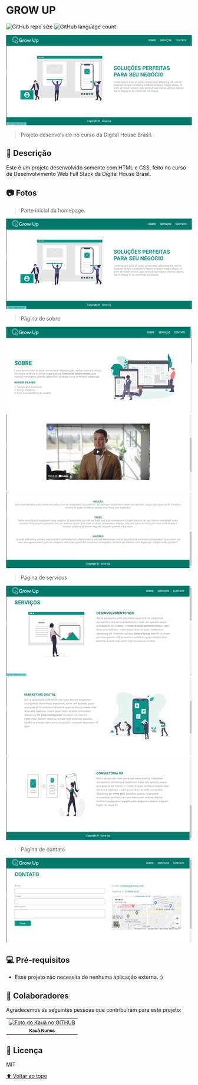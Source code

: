 # GROW UP

<!---Esses são exemplos. Veja https://shields.io para outras pessoas ou para personalizar este conjunto de escudos. Você pode querer incluir dependências, status do projeto e informações de licença aqui--->

![GitHub repo size](https://img.shields.io/badge/size-517.2KBs-blue?style=for-the-badge)
![GitHub language count](https://img.shields.io/badge/LANGUAGE__COUNT-2-blue?style=for-the-badge)

<img src="media/photos/home.png" alt="Home">

> Projeto desenvolvido no curso da Digital House Brasil.

## 📝 Descrição
Este é um projeto desenvolvido somente com HTML e CSS, feito no curso de Desenvolvimento Web Full Stack da Digital House Brasil.

## 📷 Fotos

> Parte inicial da homepage.
<img src="media/photos/home.png" alt="exemplo imagem">

> Página de sobre
<img src="media/photos/about-1.png" alt="exemplo imagem">
<img src="media/photos/about-2.png" alt="exemplo imagem">
<img src="media/photos/about-3.png" alt="exemplo imagem">

> Página de serviços
<img src="media/photos/services-1.png" alt="exemplo imagem">
<img src="media/photos/services-2.png" alt="exemplo imagem">
<img src="media/photos/services-3.png" alt="exemplo imagem">

> Página de contato
<img src="media/photos/contact-us.png" alt="exemplo imagem">


## 💻 Pré-requisitos

* Esse projeto não necessita de nenhuma aplicação externa. :) 

## 🤝 Colaboradores

Agradecemos às seguintes pessoas que contribuíram para este projeto:

<table>
  <tr>
    <td align="center">
      <a href="#">
        <img src="https://avatars.githubusercontent.com/u/62390986?v=4" width="100px;" alt="Foto do Kauã no GITHUB"/><br>
        <sub>
          <b>Kauã Nunes</b>
        </sub>
      </a>
    </td>
  </tr>
</table>


## 📝 Licença

MIT

[⬆ Voltar ao topo](#elixr)<br>
